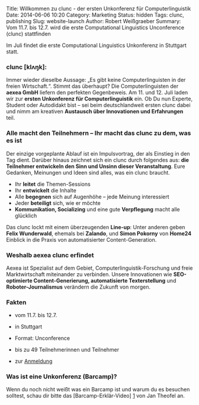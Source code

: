 Title: Willkommen zu clunc - der ersten Unkonferenz für Computerlinguistik
Date: 2014-06-06 10:20
Category: Marketing
Status: hidden
Tags: clunc, publishing
Slug: website-launch
Author: Robert Weißgraeber 
Summary: Vom 11.7. bis 12.7. wird die erste Computational Linguistics Unconference (clunc) stattfinden

Im Juli findet die erste Computational Linguistics Unkonferenz in Stuttgart statt.

### clunc [klʌŋk]: 

Immer wieder dieselbe Aussage: „Es gibt keine Computerlinguisten in der freien Wirtschaft.“. Stimmt das überhaupt? Die Computerlinguisten der **aexea GmbH** liefern den perfekten Gegenbeweis. Am 11. und 12. Juli laden wir zur **ersten Unkonferenz für Computerlinguistik** ein. Ob Du nun Experte, Student oder Autodidakt bist – sei beim deutschlandweit ersten clunc dabei und nimm am kreativen **Austausch über Innovationen und Erfahrungen** teil.


### Alle macht den Teilnehmern – Ihr macht das clunc zu dem, was es ist

Der einzige vorgeplante Ablauf ist ein Impulsvortrag, der als Einstieg in den Tag dient. Darüber hinaus zeichnet sich ein clunc durch folgendes aus: **die Teilnehmer entwickeln den Sinn und Unsinn dieser Veranstaltung**. Eure Gedanken, Meinungen und Ideen sind alles, was ein clunc braucht.

* Ihr **leitet** die Themen-Sessions
* Ihr **entwickelt** die Inhalte
* Alle **begegnen** sich auf Augenhöhe – jede Meinung interessiert
* Jeder **beteiligt** sich, wie er möchte
* **Kommunikation, Socializing** und eine gute **Verpflegung** macht alle glücklich

Das clunc lockt mit einem überzeugenden **Line-up**: 
Unter anderen geben **Felix Wunderwald**, ehemals bei **Zalando**, und **Simon Pokorny** von **Home24** Einblick in die Praxis von automatisierter Content-Generation.


### Weshalb aexea clunc erfindet

Aexea ist Spezialist auf dem Gebiet, Computerlinguistik-Forschung und freie Marktwirtschaft miteinander zu verbinden. Unsere Innovationen wie **SEO-optimierte Content-Generierung, automatisierte Texterstellung** und **Roboter-Journalismus** verändern die Zukunft von morgen.

### Fakten
* vom 11.7. bis 12.7. 
* in Stuttgart
* Format: Unconference
* bis zu 49 Teilnehmerinnen und Teilnehmer

* zur [Anmeldung](/pages/30_anmeldung.html)

### Was ist eine Unkonferenz (Barcamp)?

Wenn du noch nicht weißt was ein Barcamp ist und warum du es besuchen solltest, schau dir bitte das [Barcamp-Erklär-Video] [1] von Jan Theofel an.

[1]: https://www.youtube.com/watch?v=q6UenIRb0Yk





